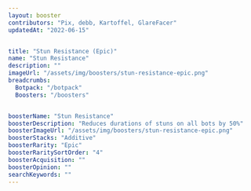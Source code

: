 ```yaml
---
layout: booster
contributors: "Pix, debb, Kartoffel, GlareFacer"
updatedAt: "2022-06-15"


title: "Stun Resistance (Epic)"
name: "Stun Resistance"
description: ""
imageUrl: "/assets/img/boosters/stun-resistance-epic.png"
breadcrumbs:
  Botpack: "/botpack"
  Boosters: "/boosters"


boosterName: "Stun Resistance"
boosterDescription: "Reduces durations of stuns on all bots by 50%"
boosterImageUrl: "/assets/img/boosters/stun-resistance-epic.png"
boosterStacks: "Additive"
boosterRarity: "Epic"
boosterRaritySortOrder: "4"
boosterAcquisition: ""
boosterOpinion: ""
searchKeywords: ""
---
```



